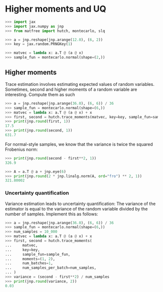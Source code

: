 # Higher moments and UQ

```python
>>> import jax
>>> import jax.numpy as jnp
>>> from matfree import hutch, montecarlo, slq

>>> a = jnp.reshape(jnp.arange(12.0), (6, 2))
>>> key = jax.random.PRNGKey(1)

>>> matvec = lambda x: a.T @ (a @ x)
>>> sample_fun = montecarlo.normal(shape=(2,))

```

## Higher moments

Trace estimation involves estimating expected values of random variables.
Sometimes, second and higher moments of a random variable are interesting.
Compute them as such

```python
>>> a = jnp.reshape(jnp.arange(36.0), (6, 6)) / 36
>>> sample_fun = montecarlo.normal(shape=(6,))
>>> matvec = lambda x: a.T @ (a @ x) + x
>>> first, second = hutch.trace_moments(matvec, key=key, sample_fun=sample_fun)
>>> print(jnp.round(first, 1))
17.5
>>> print(jnp.round(second, 1))
631.7

```

For normal-style samples, we know that the variance is twice the squared Frobenius norm:

```python
>>> print(jnp.round(second - first**2, 1))
326.9

>>> A = a.T @ a + jnp.eye(6)
>>> print(jnp.round(2 * jnp.linalg.norm(A, ord="fro") ** 2, 1))
321.80002

```


### Uncertainty quantification

Variance estimation leads to uncertainty quantification:
The variance of the estimator is equal to the variance of the random variable
divided by the number of samples.
Implement this as follows:

```python
>>> a = jnp.reshape(jnp.arange(36.0), (6, 6)) / 36
>>> sample_fun = montecarlo.normal(shape=(6,))
>>> num_samples = 10_000
>>> matvec = lambda x: a.T @ (a @ x) + x
>>> first, second = hutch.trace_moments(
...     matvec,
...     key=key,
...     sample_fun=sample_fun,
...     moments=(1, 2),
...     num_batches=1,
...     num_samples_per_batch=num_samples,
... )
>>> variance = (second - first**2) / num_samples
>>> print(jnp.round(variance, 2))
0.03

```
